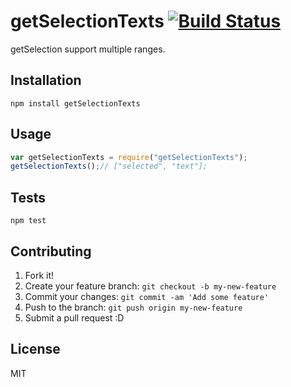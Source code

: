 # getSelectionTexts [![Build Status](https://travis-ci.org/azu/getSelectionTexts.svg?branch=master)](https://travis-ci.org/azu/getSelectionTexts)

getSelection support multiple ranges.

## Installation

    npm install getSelectionTexts

## Usage

```js
var getSelectionTexts = require("getSelectionTexts");
getSelectionTexts();// ["selected", "text"];
```

## Tests

```
npm test
```

## Contributing

1. Fork it!
2. Create your feature branch: `git checkout -b my-new-feature`
3. Commit your changes: `git commit -am 'Add some feature'`
4. Push to the branch: `git push origin my-new-feature`
5. Submit a pull request :D

## License

MIT